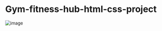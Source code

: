 # Gym-fitness-hub-html-css-project
![image](https://github.com/Omi-joshi007/Gym-fitness-hub-html-css-project/assets/76717526/adc5f0fb-3c71-45dd-8be7-34ce0a6cd4b2)
